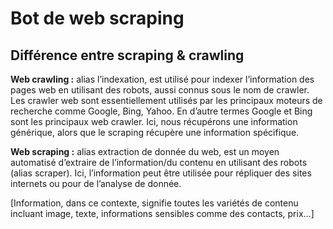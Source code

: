 # Bot de web scraping

## Différence entre scraping & crawling

__Web crawling :__ alias l’indexation, est utilisé pour indexer l’information des pages web en utilisant des robots, aussi connus sous le nom de crawler. Les crawler web sont essentiellement utilisés par les principaux moteurs de recherche comme Google, Bing, Yahoo. En d’autre termes Google et Bing sont les principaux web crawler. Ici, nous récupérons une information générique, alors que le scraping récupère une information spécifique.

__Web scraping :__ alias extraction de donnée du web, est un moyen automatisé d’extraire de l’information/du contenu en utilisant des robots (alias scraper). Ici, l’information peut être utilisée pour répliquer des sites internets ou pour de l’analyse de donnée.

[Information, dans ce contexte, signifie toutes les variétés de contenu incluant image, texte, informations sensibles comme des contacts, prix…]